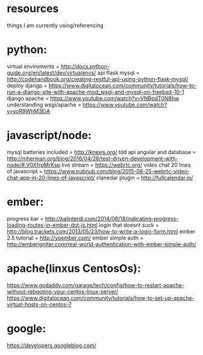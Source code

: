 # resources
things I am currently using/referencing

# python:
virtual enviroments = http://docs.python-guide.org/en/latest/dev/virtualenvs/
api flask mysql = http://codehandbook.org/creating-restful-api-using-python-flask-mysql/
deploy djangp = https://www.digitalocean.com/community/tutorials/how-to-run-a-django-site-with-apache-mod_wsgi-and-mysql-on-freebsd-10-1
django apache = https://www.youtube.com/watch?v=VNBpdT0N8hw
understanding wsgi/apache = https://www.youtube.com/watch?v=yoR9WhM3EiA

# javascript/node:
mysql batteries included = http://knexjs.org/
tdd api angular and database = http://mherman.org/blog/2016/04/28/test-driven-development-with-node/#.V0XfrpMrKsp
live stream = https://webrtc.org/
video chat 20 lines of javascript = https://www.pubnub.com/blog/2015-08-25-webrtc-video-chat-app-in-20-lines-of-javascript/
clanedar plugin = http://fullcalendar.io/

# ember:
progress bar = http://balinterdi.com/2014/06/18/indicating-progress-loading-routes-in-ember-dot-js.html
login that doesnt suck = http://blog.trackets.com/2013/05/23/how-to-write-a-login-form.html
ember 2.5 tutorial = http://yoember.com/
ember simple auth = http://emberigniter.com/real-world-authentication-with-ember-simple-auth/

# apache(linxus CentosOs):
https://www.godaddy.com/garage/tech/config/how-to-restart-apache-without-rebooting-your-centos-linux-server/
https://www.digitalocean.com/community/tutorials/how-to-set-up-apache-virtual-hosts-on-centos-7

# google:
https://developers.googleblog.com/
